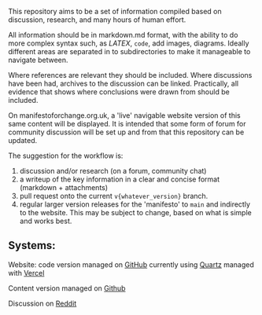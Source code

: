 This repository aims to be a set of information compiled based on discussion, research, and many hours of human effort.

All information should be in markdown.md format, with the ability to do more complex syntax such, as $LATEX$,  `code`, add images, diagrams. Ideally different areas are separated in to subdirectories to make it manageable to navigate between. 

Where references are relevant they should be included. Where discussions have been had, archives to the discussion can be linked. Practically, all evidence that shows where conclusions were drawn from should be included.

On manifestoforchange.org.uk, a 'live' navigable website version of this same content will be displayed. It is intended that some form of forum for community discussion will be set up and from that this repository can be updated.

The suggestion for the workflow is:
1. discussion and/or research (on a forum, community chat)
2. a writeup of the key information in a clear and concise format (markdown + attachments)
3. pull request onto the current `v{whatever_version}` branch.
4. regular larger version releases for the 'manifesto' to `main` and indirectly to the website.
This may be subject to change, based on what is simple and works best.

## Systems:
Website: code version managed on [GitHub](https://github.com/alexander-dast/manifestoforchange) currently using [Quartz](https://quartz.jzhao.xyz/) managed with [Vercel](https://vercel.com/alexander-dasts-projects)

Content version managed on [Github](https://github.com/alexander-dast/manifestoforchange-content)

Discussion on [Reddit](https://reddit.com/r/manifestoforchange)




